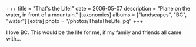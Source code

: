 +++
title = "That's the Life!"
date = 2006-05-07
description = "Plane on the water, in front of a mountain."
[taxonomies]
albums = ["landscapes", "BC", "water"]
[extra]
photo = "/photos/ThatsTheLife.jpg"
+++

I love BC. This would be the life for me, if my family and friends all came with...
